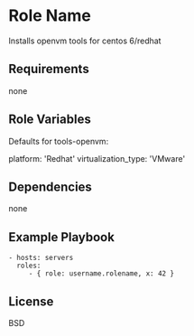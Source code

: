 Role Name
=========

Installs openvm tools for centos 6/redhat

Requirements
------------

none

Role Variables
--------------
Defaults for tools-openvm:

platform: 'Redhat'
virtualization_type: 'VMware'

Dependencies
------------
none

Example Playbook
----------------
    - hosts: servers
      roles:
         - { role: username.rolename, x: 42 }

License
-------

BSD
